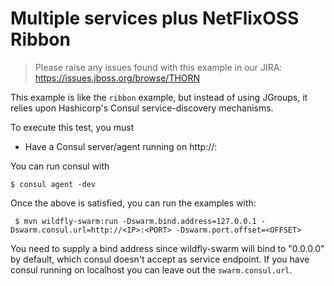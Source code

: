 # Multiple services plus NetFlixOSS Ribbon

> Please raise any issues found with this example in our JIRA:
> https://issues.jboss.org/browse/THORN

This example is like the `ribbon` example, but instead of using
JGroups, it relies upon Hashicorp's Consul service-discovery mechanisms.

To execute this test, you must

* Have a Consul server/agent running on http://<IP>:<PORT>

You can run consul with

    $ consul agent -dev

 Once the above is satisfied, you can run the examples with:
 
     $ mvn wildfly-swarm:run -Dswarm.bind.address=127.0.0.1 -Dswarm.consul.url=http://<IP>:<PORT> -Dswarm.port.offset=<OFFSET>
 
 You need to supply a bind address since wildfly-swarm will bind to "0.0.0.0" by default, which consul doesn't accept as service endpoint.
 If you have consul running on localhost you can leave out the `swarm.consul.url`.
